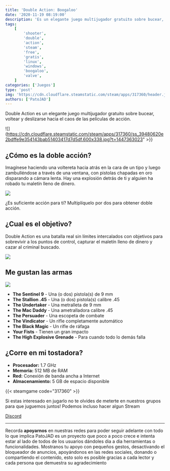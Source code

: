 ```yaml
---
title: 'Double Action: Boogaloo'
date: '2020-11-19 08:19:00'
description: 'Es un elegante juego multijugador gratuito sobre bucear, voltear y deslizarse hacia el caos de las películas de acción.'
tags:
    [
        'shooter',
        'double',
        'action',
        'steam',
        'free',
        'gratis',
        'linux',
        'windows',
        'boogaloo',
        'valve',
    ]
categories: ['Juegos']
type: 'post'
img: 'https://cdn.cloudflare.steamstatic.com/steam/apps/317360/header.jpg'
authors: ['PatoJAD']
---
```


Double Action es un elegante juego multijugador gratuito sobre bucear, voltear y deslizarse hacia el caos de las películas de acción.

![](https://cdn.cloudflare.steamstatic.com/steam/apps/317360/ss_39480620e2bdffe9e354143bab51403417d7d5df.600x338.jpg?t=1447363023" >}}

## ¿Cómo es la doble acción?

Imagínese haciendo una voltereta hacia atrás en la cara de un tipo y luego zambulléndose a través de una ventana, con pistolas chapadas en oro disparando a cámara lenta. Hay una explosión detrás de ti y alguien ha robado tu maletín lleno de dinero.

![](https://cdn.cloudflare.steamstatic.com/steam/apps/317360/ss_226821a1200b41a01e21241a696a6de4d8ca4528.600x338.jpg)

¿Es suficiente acción para ti? Multiplíquelo por dos para obtener doble acción.

## ¿Cual es el objetivo?

Double Action es una batalla real sin límites intercalados con objetivos para sobrevivir a los puntos de control, capturar el maletín lleno de dinero y cazar al criminal buscado.

![](https://cdn.cloudflare.steamstatic.com/steam/apps/317360/ss_eb0ff5103793ea8e3985c769066bf7f78fa24f14.600x338.jpg)

## Me gustan las armas

![](https://cdn.cloudflare.steamstatic.com/steam/apps/317360/ss_446d33ec3a1ae51f9b8cf328d474084e3553b443.600x338.jpg)

-   **The Sentinel 9** - Una (o dos) pistola(s) de 9 mm
-   **The Stallion .45** - Una (o dos) pistola(s) calibre .45
-   **The Undertaker** - Una metralleta de 9 mm
-   **The Mac Daddy** - Una ametralladora calibre .45
-   **The Persuader** - Una escopeta de combate
-   **The Vindicator** - Un rifle completamente automático
-   **The Black Magic** - Un rifle de ráfaga
-   **Your Fists** - Tienen un gran impacto
-   **The High Explosive Grenade** - Para cuando todo lo demás falla

## ¿Corre en mi tostadora?

-   **Procesador:** 1.7 GHz
-   **Memoria:** 512 MB de RAM
-   **Red:** Conexión de banda ancha a Internet
-   **Almacenamiento:** 5 GB de espacio disponible

{{< steamgame code="317360" >}}

Si estas interesado en jugarlo no te olvides de meterte en nuestros grupos para que juguemos juntos! Podemos incluso hacer algun Stream

[Discord](https://discord.gg/n8XtgN3)

---

Recorda **apoyarnos** en nuestras redes para poder seguir adelante con todo lo que implica PatoJAD es un proyecto que poco a poco crece e intenta estar al lado de todos de los usuarios dándoles dia a dia herramientas o funcionalidades. Mostranos tu apoyo con pequeños gestos, desactivando el bloqueador de anuncios, apoyándonos en las redes sociales, donando o compartiendo el contenido, esto solo es posible gracias a cada lector y cada persona que demuestra su agradecimiento
